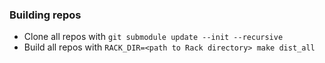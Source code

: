 


### Building repos

- Clone all repos with `git submodule update --init --recursive`
- Build all repos with `RACK_DIR=<path to Rack directory> make dist_all`